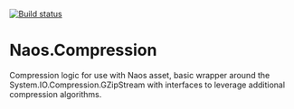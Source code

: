 [![Build status](https://ci.appveyor.com/api/projects/status/0b948r926xq8tq98?svg=true)](https://ci.appveyor.com/project/Naos-Project/naos-compression)

Naos.Compression
===============
Compression logic for use with Naos asset, basic wrapper around the System.IO.Compression.GZipStream with interfaces to leverage additional compression algorithms.